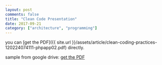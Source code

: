 ```yaml
---
layout: post
comments: false
title: "Clean Code Presentation"
date: 2017-09-21
category: ["architecture", "programming"]
---
```

you can [get the PDF]({{ site.url }}/assets/article/clean-coding-practices-120224074111-phpapp02.pdf) directly.

sample from google drive:
[get the PDF](https://drive.google.com/file/d/0By5mvkqsbJjnZUt5eFcwRV9GdDA/view?usp=sharing)
